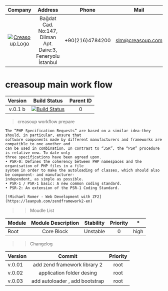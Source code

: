 Company | Address | Phone | Mail |
:------:| :------: | :-----: | :-----: |
[![Creasoup Logo](http://www.creasoup.com/wp-content/uploads/2012/10/logo.png)](http://creasoup.com/) | Bağdat Cad. No:147, Dilman Apt. Daire:3, Feneryolu İstanbul | +90(216)4784200 | [slm@creasoup.com](mailto:slm@creasoup.com) |

# creasoup  main work flow 


Version| Build Status| Parent ID |
:------:|:-----:| :------:|
v.0.1 b |[![Build Status](https://travis-ci.org/kardesyazilim/proper.svg?branch=master)](https://travis-ci.org/kardesyazilim/proper)| 0 |


> creasoup workflow prepare

``` 
The “PHP Specification Requests” are based on a similar idea—they should, in particular, ensure that
software components made by different manufacturers and frameworks are compatible to one another and
can be used in combination. In contrast to “JSR”, the “PSR” procedure is relative new. To date only
three specifications have been agreed upon.
• PSR-0: Defines the coherency between PHP namespaces and the organisation of PHP files in a file 
system in order to make the autoloading of classes, which should also be component- and manufacturer-
independent, as simple as possible.
• PSR-1 / PSR-1 basic: A new common coding standard.
• PSR-2: An extension of the PSR-1 Coding Standard.

[!Michael Romer - Web Development with ZF2](https://leanpub.com/zendframework2-en)

```


>> Moudle List

Module | Module Description | Stability | Priority | * |
:------ | :-------: |  :------: | :-------: |:-----:|
Root | Core Block | Unstable | 0 | high |

>> Changelog

Version  | Commit | Priority |
:-------- | :--------: | :--------: | 
v.0.01 | add zend framework library 2 | root | 
v.0.02 | application folder desing | root |
v.0.03 | add autoloader , add bootstrap | root |
